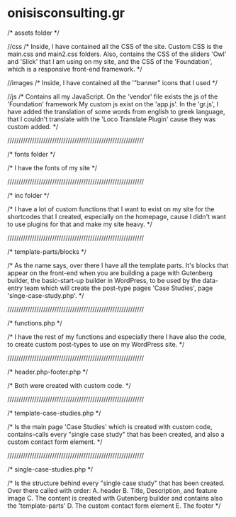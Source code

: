 # onisisconsulting.gr

/* assets folder */

 //css
   /* Inside, I have contained all the CSS of the site.
   Custom CSS is the main.css and main2.css folders.
   Also, contains the CSS of the sliders 'Owl' and 'Slick' that I am using on my site,
   and the CSS of the 'Foundation', which is a responsive front-end framework. */
   
 //images
   /* Inside, I have contained all the '"banner" icons that I used */
   
 //js
   /* Contains all my JavaScript.
   On the 'vendor' file exists the js of the 'Foundation' framework
   My custom js exist on the 'app.js'.
   In the 'gr.js', I have added the translation of some words from english to greek language,
   that I couldn't translate with the 'Loco Translate Plugin' cause they was custom added. */

/////////////////////////////////////////////////////////////

/* fonts folder */

 /* I have the fonts of my site */

/////////////////////////////////////////////////////////////

/* inc folder */

 /* I have a lot of custom functions that I want to exist on my site for the shortcodes that I created,
 especially on the homepage, cause I didn't want to use plugins for that and make my site heavy. */

/////////////////////////////////////////////////////////////

/* template-parts/blocks */

 /* As the name says, over there I have all the template parts.
 It's blocks that appear on the front-end when you are building a page with
 Gutenberg builder, the basic-start-up builder in WordPress,
 to be used by the data-entry team which will create the post-type pages
 'Case Studies', page 'singe-case-study.php'. */

/////////////////////////////////////////////////////////////

/* functions.php */

 /* I have the rest of my functions and especially there I have also the code, to create custom post-types
 to use on my WordPress site. */

/////////////////////////////////////////////////////////////

/* header.php-footer.php */

 /* Both were created with custom code. */

/////////////////////////////////////////////////////////////

/* template-case-studies.php */

 /* Is the main page 'Case Studies' which is created with custom code,
 contains-calls every "single case study" that has been created, and also a custom contact form element. */

/////////////////////////////////////////////////////////////

/* single-case-studies.php */

 /* Is the structure behind every "single case study" that has been created. Over there called with order:
 A. header
 B. Title, Description, and feature image
 C. The content is created with Gutenberg builder and contains also the 'template-parts'
 D. The custom contact form element
 E. The footer */
